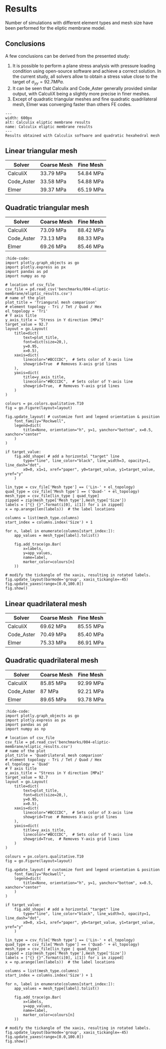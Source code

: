 # Results

Number of simulations with different element types and mesh size have been performed for the eliptic membrane model.

## Conclusions

A few conclusions can be derived from the presented study:

1. It is possible to perform a plane stress analysis with pressure loading condition using open-source software and achieve a correct solution. In the current study, all solvers allow to obtain a stress value close to the target of $\sigma_{yy}=92.7 MPa$.
2. It can be seen that Calculix and Code_Aster generally provided similar output, with CalculiX being a slightly more precise in finer meshes.
3. Except of quadratic triangular meshes and fine quadratic quadrilateral mesh, Elmer was converging faster than others FE codes.

```{figure} ./ccx_eliptic_membrane.png
---
width: 600px
alt: Calculix eliptic membrane results
name: Calculix eliptic membrane results
---
Results obtained with Calculix software and quadratic hexahedral mesh
```

## Linear triangular mesh

| Solver                |Coarse Mesh              |Fine Mesh                |
|-----------------------|-------------------------|-------------------------|
| CalculiX              | 33.79 MPa               | 54.84 MPa               |    
| Code_Aster            | 33.58 MPa               | 54.88 MPa               |
| Elmer                 | 39.37 MPa               | 65.19 MPa               |

## Quadratic triangular mesh

| Solver                |Coarse Mesh              |Fine Mesh                |
|-----------------------|-------------------------|-------------------------|
| CalculiX              | 73.09 MPa               |  88.42 MPa              |    
| Code_Aster            | 73.13 MPa               |  88.33 MPa              |
| Elmer                 | 69.26 MPa               |  85.46 MPa              |

```{jupyter-execute}
:hide-code:
import plotly.graph_objects as go
import plotly.express as px
import pandas as pd
import numpy as np

# location of csv_file
csv_file = pd.read_csv('benchmarks/004-eliptic-membrane/eliptic_results.csv')
# name of the plot
plot_title = 'Triangural mesh comparison'
# element topology - Tri / Tet / Quad / Hex
el_topology = 'Tri'
# Y axis title
y_axis_title = "Stress in Y direction [MPa]"
target_value = 92.7
layout = go.Layout(
    title=dict(
        text=plot_title,
        font=dict(size=20,),
        y=0.95,
        x=0.5),
    xaxis=dict(
        linecolor="#BCCCDC",  # Sets color of X-axis line
        showgrid=True  # Removes X-axis grid lines
    ),
    yaxis=dict(
        title=y_axis_title,  
        linecolor="#BCCCDC",  # Sets color of Y-axis line
        showgrid=True,  # Removes Y-axis grid lines    
    )
)

colours = px.colors.qualitative.T10
fig = go.Figure(layout=layout)

fig.update_layout( # customize font and legend orientation & position
    font_family="Rockwell",
    legend=dict(
        title=None, orientation="h", y=1, yanchor="bottom", x=0.5, xanchor="center"
    )
)

if target_value:
    fig.add_shape( # add a horizontal "target" line
        type="line", line_color="black", line_width=3, opacity=1, line_dash="dot",
        x0=0, x1=1, xref="paper", y0=target_value, y1=target_value, yref="y"
    )

lin_type = csv_file['Mesh type'] == ('Lin-' + el_topology)
quad_type = csv_file['Mesh type'] == ('Quad-' + el_topology)
mesh_type = csv_file[lin_type | quad_type]
zipped = zip(mesh_type['Mesh type'],mesh_type['Size'])
labels = ["{} {}".format(i[0], i[1]) for i in zipped]
x = np.arange(len(labels))  # the label locations

columns = list(mesh_type.columns)
start_index = columns.index('Size') + 1

for n, label in enumerate(columns[start_index:]):
    app_values = mesh_type[label].tolist()

    fig.add_trace(go.Bar(
        x=labels,
        y=app_values,
        name=label,
        marker_color=colours[n]
    ))

# modify the tickangle of the xaxis, resulting in rotated labels.
fig.update_layout(barmode='group', xaxis_tickangle=-45)
fig.update_yaxes(range=[0.0,100.0])
fig.show()
```

## Linear quadrilateral mesh

| Solver                |Coarse Mesh              |Fine Mesh                |
|-----------------------|-------------------------|-------------------------|
| CalculiX              | 69.62 MPa               |  85.55 MPa              |    
| Code_Aster            | 70.49 MPa               |  85.40 MPa              |
| Elmer                 | 75.33 MPa               |  86.91 MPa              |

## Quadratic quadrilateral mesh

| Solver                |Coarse Mesh              |Fine Mesh                |
|-----------------------|-------------------------|-------------------------|
| CalculiX              | 85.85 MPa               |  92.99 MPa              |    
| Code_Aster            | 87 MPa                  |  92.21 MPa              |
| Elmer                 | 89.65 MPa               |  93.78 MPa              |

```{jupyter-execute}
:hide-code:
import plotly.graph_objects as go
import plotly.express as px
import pandas as pd
import numpy as np

# location of csv_file
csv_file = pd.read_csv('benchmarks/004-eliptic-membrane/eliptic_results.csv')
# name of the plot
plot_title = 'Quadrilateral mesh comparison'
# element topology - Tri / Tet / Quad / Hex
el_topology = 'Quad'
# Y axis title
y_axis_title = "Stress in Y direction [MPa]"
target_value = 92.7
layout = go.Layout(
    title=dict(
        text=plot_title,
        font=dict(size=20,),
        y=0.95,
        x=0.5),
    xaxis=dict(
        linecolor="#BCCCDC",  # Sets color of X-axis line
        showgrid=True  # Removes X-axis grid lines
    ),
    yaxis=dict(
        title=y_axis_title,  
        linecolor="#BCCCDC",  # Sets color of Y-axis line
        showgrid=True,  # Removes Y-axis grid lines    
    )
)

colours = px.colors.qualitative.T10
fig = go.Figure(layout=layout)

fig.update_layout( # customize font and legend orientation & position
    font_family="Rockwell",
    legend=dict(
        title=None, orientation="h", y=1, yanchor="bottom", x=0.5, xanchor="center"
    )
)

if target_value:
    fig.add_shape( # add a horizontal "target" line
        type="line", line_color="black", line_width=3, opacity=1, line_dash="dot",
        x0=0, x1=1, xref="paper", y0=target_value, y1=target_value, yref="y"
    )

lin_type = csv_file['Mesh type'] == ('Lin-' + el_topology)
quad_type = csv_file['Mesh type'] == ('Quad-' + el_topology)
mesh_type = csv_file[lin_type | quad_type]
zipped = zip(mesh_type['Mesh type'],mesh_type['Size'])
labels = ["{} {}".format(i[0], i[1]) for i in zipped]
x = np.arange(len(labels))  # the label locations

columns = list(mesh_type.columns)
start_index = columns.index('Size') + 1

for n, label in enumerate(columns[start_index:]):
    app_values = mesh_type[label].tolist()

    fig.add_trace(go.Bar(
        x=labels,
        y=app_values,
        name=label,
        marker_color=colours[n]
    ))

# modify the tickangle of the xaxis, resulting in rotated labels.
fig.update_layout(barmode='group', xaxis_tickangle=-45)
fig.update_yaxes(range=[0.0,100.0])
fig.show()
```